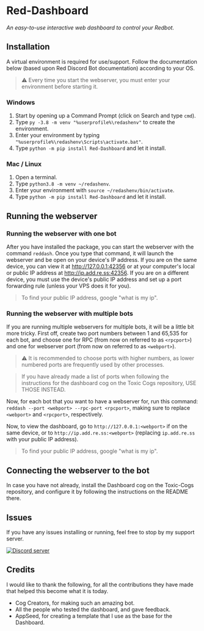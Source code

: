 # Red-Dashboard
*An easy-to-use interactive web dashboard to control your Redbot.*

## Installation
A virtual environment is required for use/support.  Follow the documentation below (based upon Red Discord Bot documentation) according to your OS.

> :warning: Every time you start the webserver, you must enter your environment before starting it.

### Windows
1. Start by opening up a Command Prompt (click on Search and type `cmd`).
2. Type `py -3.8 -m venv "%userprofile%\redashenv"` to create the environment.
3. Enter your environment by typing `"%userprofile%\redashenv\Scripts\activate.bat"`.
4. Type `python -m pip install Red-Dashboard` and let it install.

### Mac / Linux
1. Open a terminal.
2. Type `python3.8 -m venv ~/redashenv`.
3. Enter your environment with `source ~/redashenv/bin/activate`.
4. Type `python -m pip install Red-Dashboard` and let it install.

## Running the webserver

### Running the webserver with one bot
After you have installed the package, you can start the webserver with the command `reddash`.  Once you type that command, it will launch the webserver and be open on your device's IP address.  If you are on the same device, you can view it at http://127.0.0.1:42356 or at your computer's local or public IP address at http://ip.add.re.ss:42356.  If you are on a different device, you must use the device's public IP address and set up a port forwarding rule (unless your VPS does it for you).

> To find your public IP address, google "what is my ip".

### Running the webserver with multiple bots
If you are running multiple webservers for multiple bots, it will be a little bit more tricky.  First off, create two port numbers between 1 and 65,535 for each bot, and choose one for RPC (from now on referred to as `<rpcport>`) and one for webserver port (from now on referred to as `<webport>`).

> :warning: It is recommended to choose ports with higher numbers, as lower numbered ports are frequently used by other processes.

> If you have already made a list of ports when following the instructions for the dashboard cog on the Toxic Cogs repository, USE THOSE INSTEAD.

Now, for each bot that you want to have a webserver for, run this command: `reddash --port <webport> --rpc-port <rpcport>`, making sure to replace `<webport>` and `<rpcport>`, respectively.

Now, to view the dashboard, go to `http://127.0.0.1:<webport>` if on the same device, or to `http://ip.add.re.ss:<webport>` (replacing `ip.add.re.ss` with your public IP address).

> To find your public IP address, google "what is my ip".

## Connecting the webserver to the bot
In case you have not already, install the Dashboard cog on the Toxic-Cogs repository, and configure it by following the instructions on the README there.

## Issues
If you have any issues installing or running, feel free to stop by my support server.

[![Discord server](https://discordapp.com/api/guilds/540613833237069836/embed.png?style=banner3)](https://discord.gg/vQZTdB9)

## Credits
I would like to thank the following, for all the contributions they have made that helped this become what it is today.
* Cog Creators, for making such an amazing bot.
* All the people who tested the dashboard, and gave feedback.
* AppSeed, for creating a template that I use as the base for the Dashboard.

